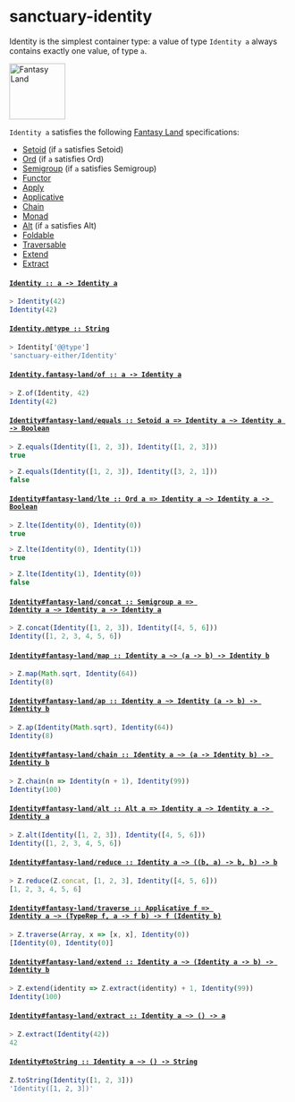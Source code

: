 # sanctuary-identity

Identity is the simplest container type: a value of type `Identity a`
always contains exactly one value, of type `a`.

<img alt="Fantasy Land" src="https://raw.githubusercontent.com/fantasyland/fantasy-land/master/logo.png" width="100" height="100">

`Identity a` satisfies the following [Fantasy Land][] specifications:

  - [Setoid][] (if `a` satisfies Setoid)
  - [Ord][] (if `a` satisfies Ord)
  - [Semigroup][] (if `a` satisfies Semigroup)
  - [Functor][]
  - [Apply][]
  - [Applicative][]
  - [Chain][]
  - [Monad][]
  - [Alt][] (if `a` satisfies Alt)
  - [Foldable][]
  - [Traversable][]
  - [Extend][]
  - [Extract][]

<h4 name="Identity"><code><a href="https://github.com/sanctuary-js/sanctuary-identity/blob/v0.0.0/index.js#L63">Identity :: a -⁠> Identity a</a></code></h4>

```javascript
> Identity(42)
Identity(42)
```

<h4 name="Identity.@@type"><code><a href="https://github.com/sanctuary-js/sanctuary-identity/blob/v0.0.0/index.js#L74">Identity.@@type :: String</a></code></h4>

```javascript
> Identity['@@type']
'sanctuary-either/Identity'
```

<h4 name="Identity.fantasy-land/of"><code><a href="https://github.com/sanctuary-js/sanctuary-identity/blob/v0.0.0/index.js#L82">Identity.fantasy-land/of :: a -⁠> Identity a</a></code></h4>

```javascript
> Z.of(Identity, 42)
Identity(42)
```

<h4 name="Identity.prototype.fantasy-land/equals"><code><a href="https://github.com/sanctuary-js/sanctuary-identity/blob/v0.0.0/index.js#L90">Identity#fantasy-land/equals :: Setoid a => Identity a ~> Identity a -⁠> Boolean</a></code></h4>

```javascript
> Z.equals(Identity([1, 2, 3]), Identity([1, 2, 3]))
true

> Z.equals(Identity([1, 2, 3]), Identity([3, 2, 1]))
false
```

<h4 name="Identity.prototype.fantasy-land/lte"><code><a href="https://github.com/sanctuary-js/sanctuary-identity/blob/v0.0.0/index.js#L103">Identity#fantasy-land/lte :: Ord a => Identity a ~> Identity a -⁠> Boolean</a></code></h4>

```javascript
> Z.lte(Identity(0), Identity(0))
true

> Z.lte(Identity(0), Identity(1))
true

> Z.lte(Identity(1), Identity(0))
false
```

<h4 name="Identity.prototype.fantasy-land/concat"><code><a href="https://github.com/sanctuary-js/sanctuary-identity/blob/v0.0.0/index.js#L119">Identity#fantasy-land/concat :: Semigroup a => Identity a ~> Identity a -⁠> Identity a</a></code></h4>

```javascript
> Z.concat(Identity([1, 2, 3]), Identity([4, 5, 6]))
Identity([1, 2, 3, 4, 5, 6])
```

<h4 name="Identity.prototype.fantasy-land/map"><code><a href="https://github.com/sanctuary-js/sanctuary-identity/blob/v0.0.0/index.js#L129">Identity#fantasy-land/map :: Identity a ~> (a -⁠> b) -⁠> Identity b</a></code></h4>

```javascript
> Z.map(Math.sqrt, Identity(64))
Identity(8)
```

<h4 name="Identity.prototype.fantasy-land/ap"><code><a href="https://github.com/sanctuary-js/sanctuary-identity/blob/v0.0.0/index.js#L139">Identity#fantasy-land/ap :: Identity a ~> Identity (a -⁠> b) -⁠> Identity b</a></code></h4>

```javascript
> Z.ap(Identity(Math.sqrt), Identity(64))
Identity(8)
```

<h4 name="Identity.prototype.fantasy-land/chain"><code><a href="https://github.com/sanctuary-js/sanctuary-identity/blob/v0.0.0/index.js#L149">Identity#fantasy-land/chain :: Identity a ~> (a -⁠> Identity b) -⁠> Identity b</a></code></h4>

```javascript
> Z.chain(n => Identity(n + 1), Identity(99))
Identity(100)
```

<h4 name="Identity.prototype.fantasy-land/alt"><code><a href="https://github.com/sanctuary-js/sanctuary-identity/blob/v0.0.0/index.js#L159">Identity#fantasy-land/alt :: Alt a => Identity a ~> Identity a -⁠> Identity a</a></code></h4>

```javascript
> Z.alt(Identity([1, 2, 3]), Identity([4, 5, 6]))
Identity([1, 2, 3, 4, 5, 6])
```

<h4 name="Identity.prototype.fantasy-land/reduce"><code><a href="https://github.com/sanctuary-js/sanctuary-identity/blob/v0.0.0/index.js#L169">Identity#fantasy-land/reduce :: Identity a ~> ((b, a) -⁠> b, b) -⁠> b</a></code></h4>

```javascript
> Z.reduce(Z.concat, [1, 2, 3], Identity([4, 5, 6]))
[1, 2, 3, 4, 5, 6]
```

<h4 name="Identity.prototype.fantasy-land/traverse"><code><a href="https://github.com/sanctuary-js/sanctuary-identity/blob/v0.0.0/index.js#L179">Identity#fantasy-land/traverse :: Applicative f => Identity a ~> (TypeRep f, a -⁠> f b) -⁠> f (Identity b)</a></code></h4>

```javascript
> Z.traverse(Array, x => [x, x], Identity(0))
[Identity(0), Identity(0)]
```

<h4 name="Identity.prototype.fantasy-land/extend"><code><a href="https://github.com/sanctuary-js/sanctuary-identity/blob/v0.0.0/index.js#L189">Identity#fantasy-land/extend :: Identity a ~> (Identity a -⁠> b) -⁠> Identity b</a></code></h4>

```javascript
> Z.extend(identity => Z.extract(identity) + 1, Identity(99))
Identity(100)
```

<h4 name="Identity.prototype.fantasy-land/extract"><code><a href="https://github.com/sanctuary-js/sanctuary-identity/blob/v0.0.0/index.js#L199">Identity#fantasy-land/extract :: Identity a ~> () -⁠> a</a></code></h4>

```javascript
> Z.extract(Identity(42))
42
```

<h4 name="Identity.prototype.toString"><code><a href="https://github.com/sanctuary-js/sanctuary-identity/blob/v0.0.0/index.js#L209">Identity#toString :: Identity a ~> () -⁠> String</a></code></h4>

```javascript
Z.toString(Identity([1, 2, 3]))
'Identity([1, 2, 3])'
```

[Alt]:              https://github.com/fantasyland/fantasy-land/tree/v3.2.0#alt
[Applicative]:      https://github.com/fantasyland/fantasy-land/tree/v3.2.0#applicative
[Apply]:            https://github.com/fantasyland/fantasy-land/tree/v3.2.0#apply
[Chain]:            https://github.com/fantasyland/fantasy-land/tree/v3.2.0#chain
[Extend]:           https://github.com/fantasyland/fantasy-land/tree/v3.2.0#extend
[Extract]:          https://github.com/fantasyland/fantasy-land/tree/v3.2.0#extract
[Fantasy Land]:     https://github.com/fantasyland/fantasy-land/tree/v3.2.0
[Foldable]:         https://github.com/fantasyland/fantasy-land/tree/v3.2.0#foldable
[Functor]:          https://github.com/fantasyland/fantasy-land/tree/v3.2.0#functor
[Monad]:            https://github.com/fantasyland/fantasy-land/tree/v3.2.0#monad
[Ord]:              https://github.com/fantasyland/fantasy-land/tree/v3.2.0#ord
[Semigroup]:        https://github.com/fantasyland/fantasy-land/tree/v3.2.0#semigroup
[Setoid]:           https://github.com/fantasyland/fantasy-land/tree/v3.2.0#setoid
[Traversable]:      https://github.com/fantasyland/fantasy-land/tree/v3.2.0#traversable
